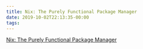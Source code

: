 ```yaml
---
title: Nix: The Purely Functional Package Manager
date: 2019-10-02T22:13:35-00:00
tags:
---
```


[Nix: The Purely Functional Package Manager](https://nixos.org/nix/)
